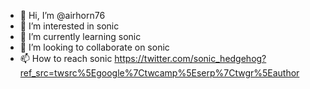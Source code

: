 - 👋 Hi, I’m @airhorn76
- 👀 I’m interested in sonic
- 🌱 I’m currently learning sonic
- 💞️ I’m looking to collaborate on sonic
- 📫 How to reach sonic [https://twitter.com/sonic_hedgehog?ref_src=twsrc%5Egoogle%7Ctwcamp%5Eserp%7Ctwgr%5Eauthor ](https://x.com/airhorn76)

<!---
famroi/famroi is a ✨ special ✨ repository because its `README.md` (this file) appears on your GitHub profile.
You can click the Preview link to take a look at your changes.
--->
